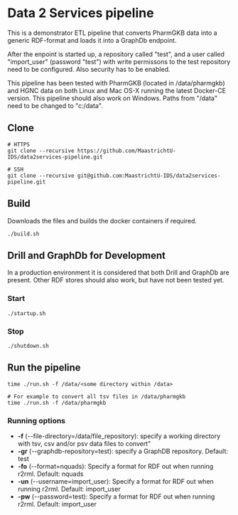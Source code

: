 # Data 2 Services pipeline
This is a demonstrator ETL pipeline that converts PharmGKB data into a generic RDF-format and loads it into a GraphDb endpoint. 

After the enpoint is started up, a repository called "test", and a user called "import_user" (password "test") with write permissons to the test repository need to be configured. Also security has to be enabled.

This pipeline has been tested with PharmGKB (located in /data/pharmgkb) and HGNC data on both Linux and Mac OS-X running the latest Docker-CE version. This pipeline should also work on Windows. Paths from "/data" need to be changed to "c:/data".

## Clone

```shell
# HTTPS
git clone --recursive https://github.com/MaastrichtU-IDS/data2services-pipeline.git

# SSH
git clone --recursive git@github.com:MaastrichtU-IDS/data2services-pipeline.git
```

## Build
Downloads the files and builds the docker containers if required.
```shell
./build.sh
```

## Drill and GraphDb for Development
In a production environment it is considered that both Drill and GraphDb are present. Other RDF stores should also work, but have not been tested yet.
### Start
```shell
./startup.sh
```
### Stop
```shell
./shutdown.sh
```

## Run the pipeline
```shell
time ./run.sh -f /data/<some directory within /data>

# For example to convert all tsv files in /data/pharmgkb 
time ./run.sh -f /data/pharmgkb
```

### Running options

* **-f** (--file-directory=/data/file_repository): specify a working directory with tsv, csv and/or psv data files to convert"
* **-gr** (--graphdb-repository=test): specify a GraphDB repository. Default: test
* **-fo** (--format=nquads): Specify a format for RDF out when running r2rml. Default: nquads
* **-un** (--username=import_user): Specify a format for RDF out when running r2rml. Default: import_user
* **-pw** (--password=test): Specify a format for RDF out when running r2rml. Default: import_user